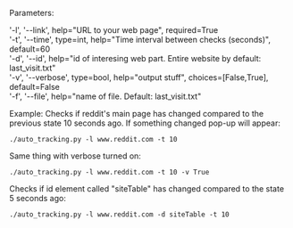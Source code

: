 
Parameters:

'-l', '--link', help="URL to your web page", required=True </br>
'-t', '--time', type=int, help="Time interval between checks (seconds)", default=60 </br>
'-d', '--id', help="id of interesing web part. Entire website by default: last_visit.txt" </br>
'-v', '--verbose', type=bool, help="output stuff", choices=[False,True], default=False </br>
'-f', '--file', help="name of file. Default: last_visit.txt"



Example:
Checks if reddit's main page has changed compared to the previous state 10 seconds ago. If something changed pop-up will appear:

    ./auto_tracking.py -l www.reddit.com -t 10

Same thing with verbose turned on:

    ./auto_tracking.py -l www.reddit.com -t 10 -v True


Checks if id element called "siteTable" has changed compared to the state 5 seconds ago:

    ./auto_tracking.py -l www.reddit.com -d siteTable -t 10

